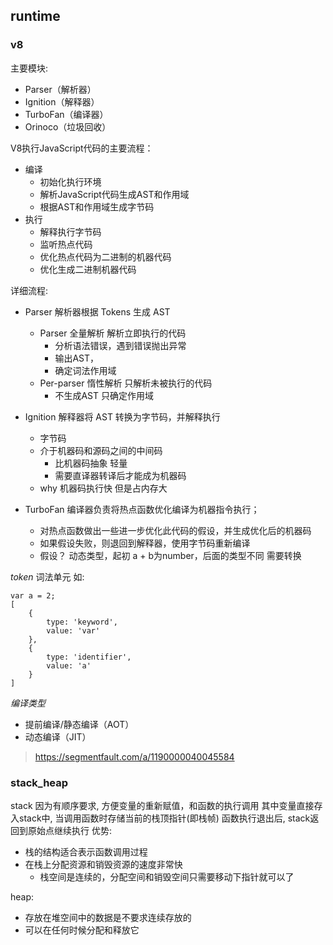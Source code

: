 

## runtime


### v8

主要模块:
- Parser（解析器）
- Ignition（解释器）
- TurboFan（编译器）
- Orinoco（垃圾回收）


V8执行JavaScript代码的主要流程：
- 编译
  - 初始化执行环境
  - 解析JavaScript代码生成AST和作用域
  - 根据AST和作用域生成字节码
- 执行
  - 解释执行字节码
  - 监听热点代码
  - 优化热点代码为二进制的机器代码
  - 优化生成二进制机器代码


详细流程:
- Parser 解析器根据 Tokens 生成 AST
  - Parser 全量解析 解析立即执行的代码
    - 分析语法错误，遇到错误抛出异常
    - 输出AST，
    - 确定词法作用域
  - Per-parser 惰性解析 只解析未被执行的代码
    - 不生成AST 只确定作用域

- Ignition 解释器将 AST 转换为字节码，并解释执行
  - 字节码
  - 介于机器码和源码之间的中间码
    - 比机器码抽象 轻量
    - 需要直译器转译后才能成为机器码
  - why 机器码执行快 但是占内存大
- TurboFan 编译器负责将热点函数优化编译为机器指令执行；
  - 对热点函数做出一些进一步优化此代码的假设，并生成优化后的机器码
  - 如果假设失败，则退回到解释器，使用字节码重新编译
  - 假设？ 动态类型，起初 a + b为number，后面的类型不同 需要转换 


*token* 词法单元 如:
```
var a = 2;
[
    {
        type: 'keyword',
        value: 'var'
    },
    {
        type: 'identifier',
        value: 'a'
    }
]
```

*编译类型*
- 提前编译/静态编译（AOT）
- 动态编译（JIT）


> https://segmentfault.com/a/1190000040045584


### stack_heap

stack 因为有顺序要求, 方便变量的重新赋值，和函数的执行调用 
其中变量直接存入stack中, 当调用函数时存储当前的栈顶指针(即栈帧) 
函数执行退出后, stack返回到原始点继续执行
优势:
  - 栈的结构适合表示函数调用过程
  - 在栈上分配资源和销毁资源的速度非常快
    - 栈空间是连续的，分配空间和销毁空间只需要移动下指针就可以了

heap: 
  - 存放在堆空间中的数据是不要求连续存放的
  - 可以在任何时候分配和释放它
